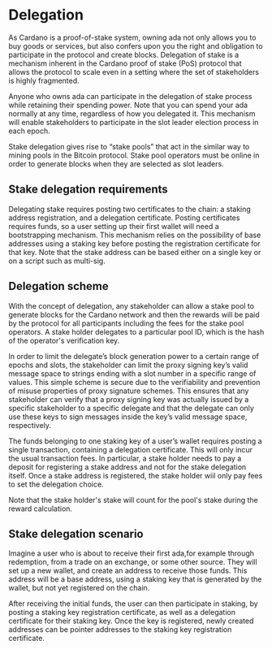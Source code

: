 # Delegation

As Cardano is a proof-of-stake system, owning ada not only allows you to buy goods or services, but also confers upon you the right and obligation to participate in the protocol and create blocks. Delegation of stake is a mechanism inherent in the Cardano proof of stake (PoS) protocol that allows the protocol to scale even in a setting where the set of stakeholders is highly fragmented.

Anyone who owns ada can participate in the delegation of stake process while retaining their spending power. Note that you can spend your ada normally at any time, regardless of how you delegated it. This mechanism will enable stakeholders to participate in the slot leader election process in each epoch.

Stake delegation gives rise to “stake pools” that act in the similar way to mining pools in the Bitcoin protocol. Stake pool operators must be online in order to generate blocks when they are selected as slot leaders.

## Stake delegation requirements

Delegating stake requires posting two certificates to the chain: a staking address registration, and a delegation certificate. Posting certificates requires funds, so a user setting up their first wallet will need a bootstrapping mechanism. This mechanism relies on the possibility of base addresses using a staking key before posting the registration certificate for that key. Note that the stake address can be based either on a single key or on a script such as multi-sig. 

## Delegation scheme

With the concept of delegation, any stakeholder can allow a stake pool to generate blocks for the Cardano network and then the rewards will be paid by the protocol for all participants including the fees for the stake pool operators. A stake holder delegates to a particular pool ID, which is the hash of the operator's verification key.

In order to limit the delegate’s block generation power to a certain range of epochs and slots, the stakeholder can limit the proxy signing key’s valid message space to strings ending with a slot number in a specific range of values. This simple scheme is secure due to the verifiability and prevention of misuse properties of proxy signature schemes. This ensures that any stakeholder can verify that a proxy signing key was actually issued by a specific stakeholder to a specific delegate and that the delegate can only use these keys to sign messages inside the key’s valid message space, respectively.

The funds belonging to one staking key of a user’s wallet requires posting a single transaction, containing a delegation certificate. This will only incur the usual transaction fees. In particular, a stake holder needs to pay a deposit for registering a stake address and not for the stake delegation itself. Once a stake address is registered, the stake holder wiil only pay fees to set the delegation choice.

Note that the stake holder's stake will count for the pool's stake during the reward calculation.

## Stake delegation scenario

Imagine a user who is about to receive their first ada,for example through redemption, from a trade on an exchange, or some other source. They will set up a new wallet, and create an address to receive those funds. This address will be a base address, using a staking key that is generated by the wallet, but not yet registered on the chain.

After receiving the initial funds, the user can then participate in staking, by posting a staking key registration certificate, as well as a delegation certificate for their staking key. Once the key is registered, newly created addresses can be pointer addresses to the staking key registration certificate.
